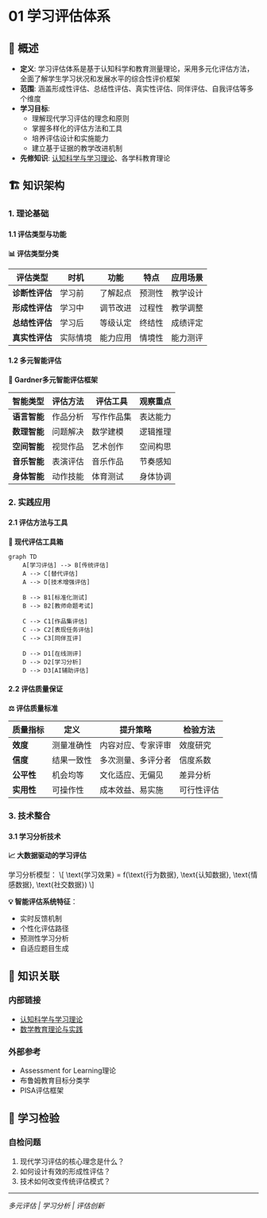 # 01 学习评估体系

## 📖 概述

- **定义**: 学习评估体系是基于认知科学和教育测量理论，采用多元化评估方法，全面了解学生学习状况和发展水平的综合性评价框架
- **范围**: 涵盖形成性评估、总结性评估、真实性评估、同伴评估、自我评估等多个维度
- **学习目标**:
  - 理解现代学习评估的理念和原则
  - 掌握多样化的评估方法和工具
  - 培养评估设计和实施能力
  - 建立基于证据的教学改进机制
- **先修知识**: [认知科学与学习理论](../01-哲学科学基础/01-认知科学与学习理论.md)、各学科教育理论

## 🏗️ 知识架构

### 1. 理论基础

#### 1.1 评估类型与功能

**📊 评估类型分类**

| 评估类型 | 时机 | 功能 | 特点 | 应用场景 |
|---------|------|------|------|----------|
| **诊断性评估** | 学习前 | 了解起点 | 预测性 | 教学设计 |
| **形成性评估** | 学习中 | 调节改进 | 过程性 | 教学调整 |
| **总结性评估** | 学习后 | 等级认定 | 终结性 | 成绩评定 |
| **真实性评估** | 实际情境 | 能力应用 | 情境性 | 能力测评 |

#### 1.2 多元智能评估

**🎨 Gardner多元智能评估框架**

| 智能类型 | 评估方法 | 评估工具 | 观察重点 |
|---------|----------|----------|----------|
| **语言智能** | 作品分析 | 写作作品集 | 表达能力 |
| **数理智能** | 问题解决 | 数学建模 | 逻辑推理 |
| **空间智能** | 视觉作品 | 艺术创作 | 空间构思 |
| **音乐智能** | 表演评估 | 音乐作品 | 节奏感知 |
| **身体智能** | 动作技能 | 体育测试 | 身体协调 |

### 2. 实践应用

#### 2.1 评估方法与工具

**🔧 现代评估工具箱**

```mermaid
graph TD
    A[学习评估] --> B[传统评估]
    A --> C[替代评估]
    A --> D[技术增强评估]
    
    B --> B1[标准化测试]
    B --> B2[教师命题考试]
    
    C --> C1[作品集评估]
    C --> C2[表现任务评估]
    C --> C3[同伴互评]
    
    D --> D1[在线测评]
    D --> D2[学习分析]
    D --> D3[AI辅助评估]
```

#### 2.2 评估质量保证

**⚖️ 评估质量标准**

| 质量指标 | 定义 | 提升策略 | 检验方法 |
|---------|------|----------|----------|
| **效度** | 测量准确性 | 内容对应、专家评审 | 效度研究 |
| **信度** | 结果一致性 | 多次测量、多评分者 | 信度系数 |
| **公平性** | 机会均等 | 文化适应、无偏见 | 差异分析 |
| **实用性** | 可操作性 | 成本效益、易实施 | 可行性评估 |

### 3. 技术整合

#### 3.1 学习分析技术

**📈 大数据驱动的学习评估**

学习分析模型：
\\[
\\text{学习效果} = f(\\text{行为数据}, \\text{认知数据}, \\text{情感数据}, \\text{社交数据})
\\]

**💡 智能评估系统特征**：

- 实时反馈机制
- 个性化评估路径
- 预测性学习分析
- 自适应题目生成

## 🔗 知识关联

### 内部链接

- [认知科学与学习理论](../01-哲学科学基础/01-认知科学与学习理论.md)
- [数学教育理论与实践](../02-核心学科理论/01-数学教育理论与实践.md)

### 外部参考

- Assessment for Learning理论
- 布鲁姆教育目标分类学
- PISA评估框架

## 🎯 学习检验

### 自检问题

1. 现代学习评估的核心理念是什么？
2. 如何设计有效的形成性评估？
3. 技术如何改变传统评估模式？

---
*多元评估 | 学习分析 | 评估创新*
